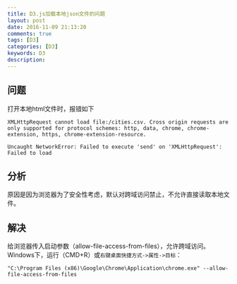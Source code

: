 ```yaml
---
title: D3.js加载本地json文件的问题
layout: post
date: 2016-11-09 21:13:20
comments: true
tags: [D3]
categories: [D3]
keywords: D3
description: 
---
```


## 问题

打开本地html文件时，报错如下

```console
XMLHttpRequest cannot load file:/cities.csv. Cross origin requests are only supported for protocol schemes: http, data, chrome, chrome-extension, https, chrome-extension-resource.

Uncaught NetworkError: Failed to execute 'send' on 'XMLHttpRequest': Failed to load 
```

<!--more-->


## 分析

原因是因为浏览器为了安全性考虑，默认对跨域访问禁止，不允许直接读取本地文件。


## 解决

给浏览器传入启动参数（allow-file-access-from-files），允许跨域访问。
Windows下，运行（CMD+R）或`右键桌面快捷方式->属性->目标`：

```shell
"C:\Program Files (x86)\Google\Chrome\Application\chrome.exe" --allow-file-access-from-files
```
